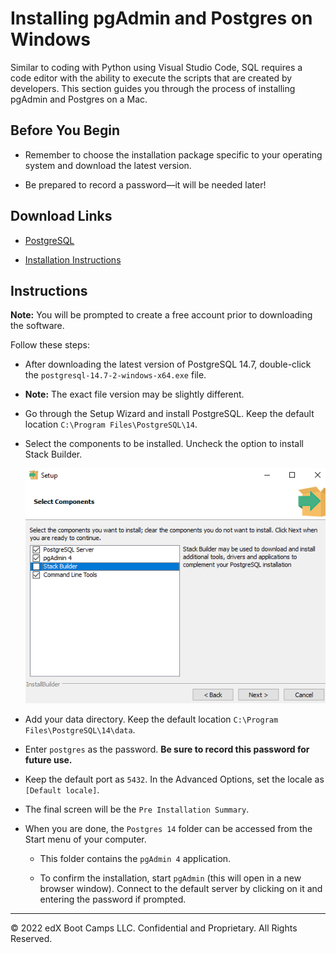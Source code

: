 # Installing pgAdmin and Postgres on Windows

Similar to coding with Python using Visual Studio Code, SQL requires a code editor with the ability to execute the scripts that are created by developers. This section guides you through the process of installing pgAdmin and Postgres on a Mac.

## Before You Begin

* Remember to choose the installation package specific to your operating system and download the latest version.

* Be prepared to record a password—it will be needed later!

## Download Links

* [PostgreSQL](https://www.enterprisedb.com/downloads/postgresql)

* [Installation Instructions](https://www.enterprisedb.com/docs/supported-open-source/postgresql/installer/02_installing_postgresql_with_the_graphical_installation_wizard/windows/)

## Instructions

**Note:** You will be prompted to create a free account prior to downloading the software.

Follow these steps:

* After downloading the latest version of PostgreSQL 14.7, double-click the `postgresql-14.7-2-windows-x64.exe` file.

* **Note:** The exact file version may be slightly different.

* Go through the Setup Wizard and install PostgreSQL. Keep the default location `C:\Program Files\PostgreSQL\14`.

* Select the components to be installed. Uncheck the option to install Stack Builder.

  ![stack_builder.png](../Images/stack_builder_pc.png)

* Add your data directory. Keep the default location `C:\Program Files\PostgreSQL\14\data`.

* Enter `postgres` as the password. **Be sure to record this password for future use.**

* Keep the default port as `5432`. In the Advanced Options, set the locale as  `[Default locale]`.

* The final screen will be the `Pre Installation Summary`.

* When you are done, the `Postgres 14` folder can be accessed from the Start menu of your computer.

  * This folder contains the `pgAdmin 4` application.

  * To confirm the installation, start `pgAdmin` (this will open in a new browser window). Connect to the default server by clicking on it and entering the password if prompted.

- - -

© 2022 edX Boot Camps LLC. Confidential and Proprietary. All Rights Reserved.
